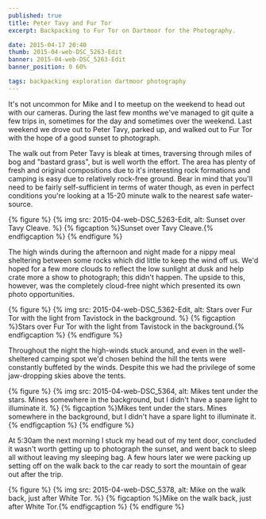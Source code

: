 ```yaml
---
published: true
title: Peter Tavy and Fur Tor
excerpt: Backpacking to Fur Tor on Dartmoor for the Photography.

date: 2015-04-17 20:40
thumb: 2015-04-web-DSC_5263-Edit
banner: 2015-04-web-DSC_5263-Edit
banner_position: 0 60%

tags: backpacking exploration dartmoor photography
---
```


It's not uncommon for Mike and I to meetup on the weekend to head out with our cameras. During the last few months we've managed to git quite a few trips in, sometimes for the day and sometimes over the weekend. Last weekend we drove out to Peter Tavy, parked up, and walked out to Fur Tor with the hope of a good sunset to photograph.

The walk out from Peter Tavy is bleak at times, traversing through miles of bog and "bastard grass", but is well worth the effort. The area has plenty of fresh and original compositions due to it's interesting rock formations and camping is easy due to relatively rock-free ground. Bear in mind that you'll need to be fairly self-sufficient in terms of water though, as even in perfect conditions you're looking at a 15-20 minute walk to the nearest safe water-source.

{% figure %}
  {% img src: 2015-04-web-DSC_5263-Edit, alt: Sunset over Tavy Cleave. %}
  {% figcaption %}Sunset over Tavy Cleave.{% endfigcaption %}
{% endfigure %}

The high winds during the afternoon and night made for a nippy meal sheltering between some rocks which did little to keep the wind off us. We'd hoped for a few more clouds to reflect the low sunlight at dusk and help crate more a show to photograph; this didn't happen. The upside to this, however, was the completely cloud-free night which presented its own photo opportunities.

{% figure %}
  {% img src: 2015-04-web-DSC_5362-Edit, alt: Stars over Fur Tor with the light from Tavistock in the background. %}
  {% figcaption %}Stars over Fur Tor with the light from Tavistock in the background.{% endfigcaption %}
{% endfigure %}

Throughout the night the high-winds stuck around, and even in the well-sheltered camping spot we'd chosen behind the hill the tents were constantly buffeted by the winds. Despite this we had the privilege of some jaw-dropping skies above the tents.

{% figure %}
  {% img src: 2015-04-web-DSC_5364, alt: Mikes tent under the stars. Mines somewhere in the background, but I didn't have a spare light to illuminate it. %}
  {% figcaption %}Mikes tent under the stars. Mines somewhere in the background, but I didn't have a spare light to illuminate it.{% endfigcaption %}
{% endfigure %}

At 5:30am the next morning I stuck my head out of my tent door, concluded it wasn't worth getting up to photograph the sunset, and went back to sleep all without leaving my sleeping bag. A few hours later we were packing up setting off on the walk back to the car ready to sort the mountain of gear out after the trip.

{% figure %}
  {% img src: 2015-04-web-DSC_5378, alt: Mike on the walk back, just after White Tor. %}
  {% figcaption %}Mike on the walk back, just after White Tor.{% endfigcaption %}
{% endfigure %}
